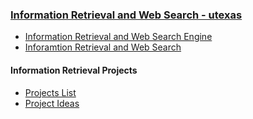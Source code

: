 ### [Information Retrieval and Web Search - utexas](http://www.cs.utexas.edu/~mooney/ir-course/)

* [Information Retrieval and Web Search Engine](http://www.ifis.cs.tu-bs.de/teaching/ss-11/irws)
* [Inforamtion Retrieval and Web Search ](https://web.stanford.edu/class/cs276/course_schedule.html)


#### Information Retrieval Projects
* [Projects List](http://sifaka.cs.uiuc.edu/~wang296/Course/IR_Fall/project.html)
* [Project Ideas](http://projects.ict.usc.edu/nld/ir-class/content/project-ideas)

